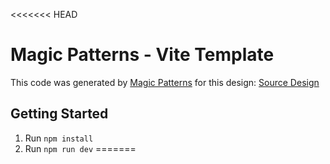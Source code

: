 <<<<<<< HEAD
# Magic Patterns - Vite Template

This code was generated by [Magic Patterns](https://magicpatterns.com) for this design: [Source Design](https://www.magicpatterns.com/c/autqsmcyzzvk539qfqgjpf)

## Getting Started

1. Run `npm install`
2. Run `npm run dev`
=======

